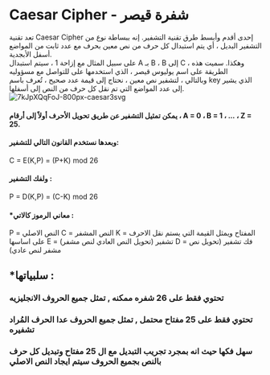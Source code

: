 # Caesar Cipher - شفرة قيصر

تعد تقنية Caesar Cipher إحدى أقدم وأبسط طرق تقنية التشفير. إنه ببساطة نوع من التشفير البديل ، أي يتم استبدال كل حرف من نص معين بحرف مع عدد ثابت من المواضع أسفل الأبجدية.<br>
على سبيل المثال مع إزاحة 1 ، سيتم استبدال A بـ B ، B إلى C ، وهكذا. سميت هذه الطريقة على اسم يوليوس قيصر ، الذي استخدمها على للتواصل مع مسؤوليه <br>
وبالتالي ، لتشفير نص معين ، نحتاج إلى قيمة عدد صحيح ، تُعرف باسم key الذي يشير إلى عدد المواضع التي تم نقل كل حرف من النص إلى أسفلها.<br>
![7kJpXQqFoJ-800px-caesar3svg](https://user-images.githubusercontent.com/107775566/236470225-a610df7f-6246-44b7-9269-dd9190640b9d.png)

#### يمكن تمثيل التشفير عن طريق تحويل الأحرف أولاً إلى أرقام ، A = 0 ، B = 1 ، ... ، Z = 25.
#### وبعدها نستخدم القانون التالي للتشفير:
C = E(K,P) = (P+K) mod 26
#### ولفك التشفير :
P = D(K,P) = (C-K) mod 26

#### *معاني الرموز كالاتي :
P = النص الاصلي 
C = النص المشفر
K = المفتاح ويمثل القيمة التي يستم نقل الاحرف على اساسها
E = تشفير (تحويل النص العادي لنص مشفر)
D = فك تشفير (تحويل نص مشفر لنص عادي)

## *سلبياتها :
### تحتوي فقط على 26 شفره ممكنه , تمثل جميع الحروف الانجليزيه
### تحتوي فقط على 25 مفتاح محتمل , تمثل جميع الحروف عدا الحرف المُراد تشفيره
### سهل فكها حيث انه بمجرد تجريب التبديل مع ال 25 مفتاح وتبديل كل حرف بالنص بجميع الحروف سيتم ايجاد النص الاصلي
